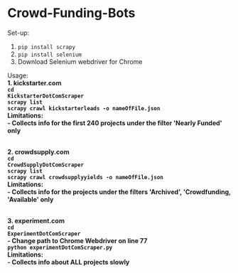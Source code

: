 # Crowd-Funding-Bots
Set-up: <br>
  1. <code>pip install scrapy</code> <br>
  2. <code>pip install selenium</code> <br>
  3. Download Selenium webdriver for Chrome <br>
  
Usage: <br>
  <b>1. kickstarter.com <br><b>
      <code>cd KickstarterDotComScraper</code><br>
      <code>scrapy list</code><br>
      <code>scrapy crawl kickstarterleads -o nameOfFile.json</code><br>
          Limitations:<br>
            - Collects info for the first 240 projects under the filter 'Nearly Funded' only<br><br>
  
  <b>2. crowdsupply.com <b><br>
      <code>cd CrowdSupplyDotComScraper</code><br>
      <code>scrapy list</code><br>
      <code>scrapy crawl crowdsupplyyields -o nameOfFile.json</code><br>
          Limitations:<br>
            - Collects info for the projects under the filters 'Archived', 'Crowdfunding, 'Available' only <br><br>
  
  <b>3. experiment.com <br></b>
      <code>cd ExperimentDotComScraper</code><br>
      - Change path to Chrome Webdriver on line 77 <br>
      <code>python experimentDotComScraper.py</code><br>
          Limitations:<br>
            - Collects info about ALL projects slowly<br><br>
      
  
  




